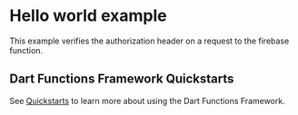 # Hello world example

This example verifies the authorization header on a request to the firebase function.

## Dart Functions Framework Quickstarts

See [Quickstarts] to learn more about using the Dart Functions Framework.

[quickstarts]: https://github.com/GoogleCloudPlatform/functions-framework-dart/tree/main/docs#quickstarts

